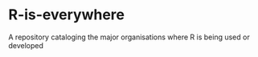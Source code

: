 # R-is-everywhere
A repository cataloging the major organisations where R is being used or developed
